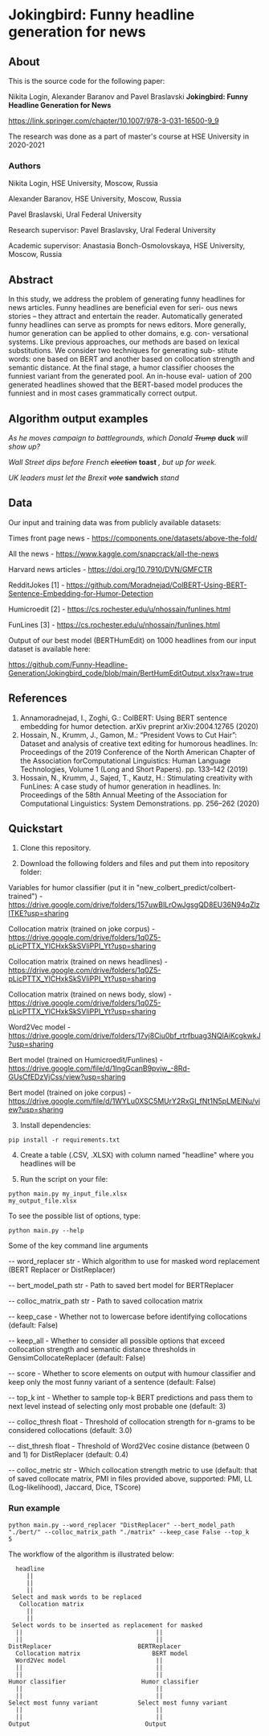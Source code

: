 # Jokingbird: Funny headline generation for news

## About

This is the source code for the following paper:

Nikita Login, Alexander Baranov and Pavel Braslavski <b>Jokingbird: Funny Headline Generation for News</b>

https://link.springer.com/chapter/10.1007/978-3-031-16500-9_9

The research was done as a part of master's course at HSE University in 2020-2021

### Authors

Nikita Login, HSE University, Moscow, Russia

Alexander Baranov, HSE University, Moscow, Russia

Pavel Braslavski, Ural Federal University

Research supervisor: Pavel Braslavsky, Ural Federal University

Academic supervisor: Anastasia Bonch-Osmolovskaya, HSE University, Moscow, Russia

## Abstract

In this study, we address the problem of generating funny
headlines for news articles. Funny headlines are beneficial even for seri-
ous news stories – they attract and entertain the reader. Automatically
generated funny headlines can serve as prompts for news editors. More
generally, humor generation can be applied to other domains, e.g. con-
versational systems. Like previous approaches, our methods are based
on lexical substitutions. We consider two techniques for generating sub-
stitute words: one based on BERT and another based on collocation
strength and semantic distance. At the final stage, a humor classifier
chooses the funniest variant from the generated pool. An in-house eval-
uation of 200 generated headlines showed that the BERT-based model
produces the funniest and in most cases grammatically correct output.


## Algorithm output examples


*As he moves campaign to battlegrounds, which Donald ~~Trump~~* **duck** *will show up?*

*Wall Street dips before French ~~election~~* **toast** *, but up for week.*

*UK leaders must let the Brexit ~~vote~~* **sandwich** *stand*


## Data

Our input and training data was from publicly available datasets:

Times front page news - https://components.one/datasets/above-the-fold/

All the news - https://www.kaggle.com/snapcrack/all-the-news

Harvard news articles - https://doi.org/10.7910/DVN/GMFCTR

RedditJokes [1] - https://github.com/Moradnejad/ColBERT-Using-BERT-Sentence-Embedding-for-Humor-Detection

Humicroedit [2] - https://cs.rochester.edu/u/nhossain/funlines.html

FunLines [3] - https://cs.rochester.edu/u/nhossain/funlines.html


Output of our best model (BERTHumEdit)  on 1000 headlines from our input dataset is available here:

https://github.com/Funny-Headline-Generation/Jokingbird_code/blob/main/BertHumEditOutput.xlsx?raw=true

## References

1. Annamoradnejad, I., Zoghi, G.: ColBERT: Using BERT sentence embedding for humor detection. arXiv preprint arXiv:2004.12765 (2020)
2. Hossain, N., Krumm, J., Gamon, M.: “President Vows to Cut <Taxes>Hair”: Dataset and analysis of creative text editing for humorous headlines. In: Proceedings of the 2019 Conference of the North American Chapter of the Association forComputational Linguistics: Human Language Technologies, Volume 1 (Long and Short Papers). pp. 133–142 (2019)
3. Hossain, N., Krumm, J., Sajed, T., Kautz, H.: Stimulating creativity with FunLines: A case study of humor generation in headlines. In: Proceedings of the 58th Annual Meeting of the Association for Computational Linguistics: System Demonstrations. pp. 256–262 (2020)

## Quickstart

1. Clone this repository.

2. Download the following folders and files and put them into repository folder:

Variables for humor classifier (put it in "new_colbert_predict/colbert-trained") - https://drive.google.com/drive/folders/157uwBlLrOwJgsgQD8EU36N94qZlzlTKE?usp=sharing

Collocation matrix (trained on joke corpus) - https://drive.google.com/drive/folders/1q0Z5-pLicPTTX_YlCHxkSkSVliPPI_Yt?usp=sharing

Collocation matrix (trained on news headlines) - https://drive.google.com/drive/folders/1q0Z5-pLicPTTX_YlCHxkSkSVliPPI_Yt?usp=sharing

Collocation matrix (trained on news body, slow) - https://drive.google.com/drive/folders/1q0Z5-pLicPTTX_YlCHxkSkSVliPPI_Yt?usp=sharing



Word2Vec model - https://drive.google.com/drive/folders/17vj8Ciu0bf_rtrfbuag3NQlAiKcgkwkJ?usp=sharing



Bert model (trained on Humicroedit/Funlines) - https://drive.google.com/file/d/1IngGcanB9pviw_-8Rd-GUsCfEDzVjCss/view?usp=sharing

Bert model (trained on joke corpus) - https://drive.google.com/file/d/1WYLu0XSC5MUrY2RxGI_fNt1N5pLMElNu/view?usp=sharing


3. Install dependencies:

<code>pip install -r requirements.txt</code>

4. Create a table (.CSV, .XLSX) with column named "headline" where you headlines will be

5. Run the script on your file:

<code>python main.py my_input_file.xlsx my_output_file.xlsx</code>

To see the possible list of options, type:

<code>python main.py --help</code>

Some of the key command line arguments

 -- word_replacer str - Which algorithm to use for masked word replacement (BERT Replacer or DistReplacer)
 
 -- bert_model_path str - Path to saved bert model for BERTReplacer
 
 -- colloc_matrix_path str - Path to saved collocation matrix
 
 -- keep_case - Whether not to lowercase before identifying collocations (default: False)
 
 -- keep_all - Whether to consider all possible options that exceed collocation strength and semantic distance thresholds in GensimCollocateReplacer (default: False)
 
 -- score - Whether to score elements on output with humour classifier and keep only the most funny variant of a sentence (default: False)
 
 -- top_k int - Whether to sample top-k BERT predictions and pass them to next level instead of selecting only most probable one (default: 3)
 
 -- colloc_thresh float - Threshold of collocation strength for n-grams to be considered collocations (default: 3.0)
 
 -- dist_thresh float - Threshold of Word2Vec cosine distance (between 0 and 1) for DistReplacer (default: 0.4)
 
 -- colloc_metric str - Which collocation strength metric to use (default: that of saved collocate matrix, PMI in files provided above,
                                                              supported: PMI, LL (Log-likelihood), Jaccard, Dice, TScore)
                                                          
### Run example

<code>python main.py --word_replacer "DistReplacer"  --bert_model_path "./bert/" --colloc_matrix_path "./matrix"  --keep_case False  --top_k 5</code>



The workflow of the algorithm is illustrated below:

      headline
         ||
         ||
         ||
     Select and mask words to be replaced
       Collocation matrix
         ||
         ||
     Select words to be inserted as replacement for masked
      ||                                     ||
      ||                                     ||
    DistReplacer                        BERTReplacer
      Collocation matrix                    BERT model
      Word2Vec model                         ||
      ||                                     ||
      ||                                     ||
    Humor classifier                     Humor classifier
      ||                                     ||
      ||                                     ||
    Select most funny variant           Select most funny variant
      ||                                     ||
      ||                                     ||
    Output                                Output
      
